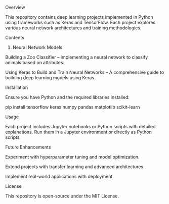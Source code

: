 Overview

This repository contains deep learning projects implemented in Python using frameworks such as Keras and TensorFlow. Each project explores various neural network architectures and training methodologies.

Contents

1. Neural Network Models

Building a Zoo Classifier – Implementing a neural network to classify animals based on attributes.

Using Keras to Build and Train Neural Networks – A comprehensive guide to building deep learning models using Keras.

Installation

Ensure you have Python and the required libraries installed:

pip install tensorflow keras numpy pandas matplotlib scikit-learn

Usage

Each project includes Jupyter notebooks or Python scripts with detailed explanations. Run them in a Jupyter environment or directly as Python scripts.

Future Enhancements

Experiment with hyperparameter tuning and model optimization.

Extend projects with transfer learning and advanced architectures.

Implement real-world applications with deployment.

License

This repository is open-source under the MIT License.
